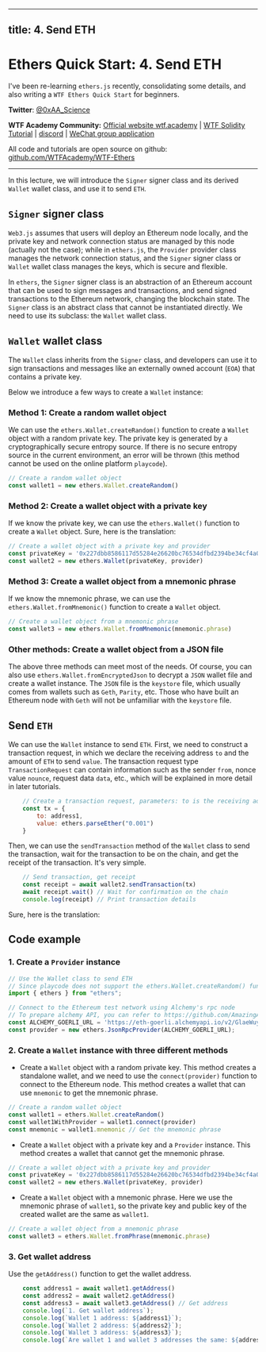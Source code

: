 
---
title: 4. Send ETH
---

# Ethers Quick Start: 4. Send ETH
I've been re-learning `ethers.js` recently, consolidating some details, and also writing a `WTF Ethers Quick Start` for beginners.

**Twitter**: [@0xAA_Science](https://twitter.com/0xAA_Science)

**WTF Academy Community:** [Official website wtf.academy](https://wtf.academy) | [WTF Solidity Tutorial](https://github.com/AmazingAng/WTF-Solidity) | [discord](https://discord.gg/5akcruXrsk) | [WeChat group application](https://docs.google.com/forms/d/e/1FAIpQLSe4KGT8Sh6sJ7hedQRuIYirOoZK_85miz3dw7vA1-YjodgJ-A/viewform?usp=sf_link)

All code and tutorials are open source on github: [github.com/WTFAcademy/WTF-Ethers](https://github.com/WTFAcademy/WTF-Ethers)

-----

In this lecture, we will introduce the `Signer` signer class and its derived `Wallet` wallet class, and use it to send `ETH`.

## `Signer` signer class

`Web3.js` assumes that users will deploy an Ethereum node locally, and the private key and network connection status are managed by this node (actually not the case); while in `ethers.js`, the `Provider` provider class manages the network connection status, and the `Signer` signer class or `Wallet` wallet class manages the keys, which is secure and flexible.

In `ethers`, the `Signer` signer class is an abstraction of an Ethereum account that can be used to sign messages and transactions, and send signed transactions to the Ethereum network, changing the blockchain state. The `Signer` class is an abstract class that cannot be instantiated directly. We need to use its subclass: the `Wallet` wallet class.

## `Wallet` wallet class

The `Wallet` class inherits from the `Signer` class, and developers can use it to sign transactions and messages like an externally owned account (`EOA`) that contains a private key.

Below we introduce a few ways to create a `Wallet` instance:

### Method 1: Create a random wallet object

We can use the `ethers.Wallet.createRandom()` function to create a `Wallet` object with a random private key. The private key is generated by a cryptographically secure entropy source. If there is no secure entropy source in the current environment, an error will be thrown (this method cannot be used on the online platform `playcode`).

```javascript
// Create a random wallet object
const wallet1 = new ethers.Wallet.createRandom()
```

### Method 2: Create a wallet object with a private key

If we know the private key, we can use the `ethers.Wallet()` function to create a `Wallet` object.
Sure, here is the translation:

```javascript
// Create a wallet object with a private key and provider
const privateKey = '0x227dbb8586117d55284e26620bc76534dfbd2394be34cf4a09cb775d593b6f2b'
const wallet2 = new ethers.Wallet(privateKey, provider)
```

### Method 3: Create a wallet object from a mnemonic phrase

If we know the mnemonic phrase, we can use the `ethers.Wallet.fromMnemonic()` function to create a `Wallet` object.


```javascript
// Create a wallet object from a mnemonic phrase
const wallet3 = new ethers.Wallet.fromMnemonic(mnemonic.phrase)
```
### Other methods: Create a wallet object from a JSON file
The above three methods can meet most of the needs. Of course, you can also use `ethers.Wallet.fromEncryptedJson` to decrypt a `JSON` wallet file and create a wallet instance. The `JSON` file is the `keystore` file, which usually comes from wallets such as `Geth`, `Parity`, etc. Those who have built an Ethereum node with `Geth` will not be unfamiliar with the `keystore` file.

## Send `ETH`

We can use the `Wallet` instance to send `ETH`. First, we need to construct a transaction request, in which we declare the receiving address `to` and the amount of `ETH` to send `value`. The transaction request type `TransactionRequest` can contain information such as the sender `from`, nonce value `nounce`, request data `data`, etc., which will be explained in more detail in later tutorials.

```javascript
    // Create a transaction request, parameters: to is the receiving address, value is the amount of ETH
    const tx = {
        to: address1,
        value: ethers.parseEther("0.001")
    }
```

Then, we can use the `sendTransaction` method of the `Wallet` class to send the transaction, wait for the transaction to be on the chain, and get the receipt of the transaction. It's very simple.

```javascript
    // Send transaction, get receipt
    const receipt = await wallet2.sendTransaction(tx)
    await receipt.wait() // Wait for confirmation on the chain
    console.log(receipt) // Print transaction details
```

Sure, here is the translation:

## Code example

### 1. Create a `Provider` instance

```javascript
// Use the Wallet class to send ETH
// Since playcode does not support the ethers.Wallet.createRandom() function, we can only use VScode to run this lecture code
import { ethers } from "ethers";

// Connect to the Ethereum test network using Alchemy's rpc node
// To prepare alchemy API, you can refer to https://github.com/AmazingAng/WTFSolidity/blob/main/Topics/Tools/TOOL04_Alchemy/readme.md 
const ALCHEMY_GOERLI_URL = 'https://eth-goerli.alchemyapi.io/v2/GlaeWuylnNM3uuOo-SAwJxuwTdqHaY5l';
const provider = new ethers.JsonRpcProvider(ALCHEMY_GOERLI_URL);
```

### 2. Create a `Wallet` instance with three different methods

- Create a `Wallet` object with a random private key. This method creates a standalone wallet, and we need to use the `connect(provider)` function to connect to the Ethereum node. This method creates a wallet that can use `mnemonic` to get the mnemonic phrase.

```javascript
// Create a random wallet object
const wallet1 = ethers.Wallet.createRandom()
const wallet1WithProvider = wallet1.connect(provider)
const mnemonic = wallet1.mnemonic // Get the mnemonic phrase
```

- Create a `Wallet` object with a private key and a `Provider` instance. This method creates a wallet that cannot get the mnemonic phrase.
```javascript
// Create a wallet object with a private key and provider
const privateKey = '0x227dbb8586117d55284e26620bc76534dfbd2394be34cf4a09cb775d593b6f2b'
const wallet2 = new ethers.Wallet(privateKey, provider)
```

- Create a `Wallet` object with a mnemonic phrase. Here we use the mnemonic phrase of `wallet1`, so the private key and public key of the created wallet are the same as `wallet1`.

```javascript
// Create a wallet object from a mnemonic phrase
const wallet3 = ethers.Wallet.fromPhrase(mnemonic.phrase)
```

### 3. Get wallet address

Use the `getAddress()` function to get the wallet address.


```javascript
    const address1 = await wallet1.getAddress()
    const address2 = await wallet2.getAddress() 
    const address3 = await wallet3.getAddress() // Get address
    console.log(`1. Get wallet address`);
    console.log(`Wallet 1 address: ${address1}`);
    console.log(`Wallet 2 address: ${address2}`);
    console.log(`Wallet 3 address: ${address3}`);
    console.log(`Are wallet 1 and wallet 3 addresses the same: ${address1 === address3}`);
    
```

